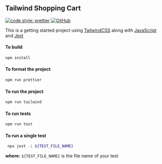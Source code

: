 ## Tailwind Shopping Cart

[![code style: prettier](https://img.shields.io/badge/code_style-prettier-ff69b4.svg?style=flat-square)](https://github.com/prettier/prettier)
[![GitHub](https://github.com/josdem/tailwind-shopping-cart/actions/workflows/static.yml/badge.svg)](https://josdem.github.io/tailwind-shopping-cart/)

This is a getting started project using [TailwindCSS](https://tailwindcss.com/) along with [JavaScript](https://developer.mozilla.org/en-US/docs/Web/JavaScript) and [Jest](https://jestjs.io/)

#### To build

```bash
npm install
```

#### To format the project

```bash
npm run prettier
```

#### To run the project

```bash
npm run tailwind
```

#### To run tests

```bash
npm run test
```

#### To run a single test

```bash
 npx jest -i ${TEST_FILE_NAME}
```

**where:** `${TEST_FILE_NAME}` is the file name of your test
